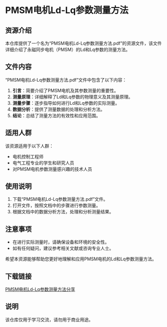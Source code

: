 # PMSM电机Ld-Lq参数测量方法

## 资源介绍

本仓库提供了一个名为“PMSM电机Ld-Lq参数测量方法.pdf”的资源文件，该文件详细介绍了永磁同步电机（PMSM）的Ld和Lq参数的测量方法。

## 文件内容

“PMSM电机Ld-Lq参数测量方法.pdf”文件中包含了以下内容：

1. **引言**：简要介绍了PMSM电机及其参数测量的重要性。
2. **测量原理**：详细解释了Ld和Lq参数的物理意义及其测量原理。
3. **测量步骤**：逐步指导如何进行Ld和Lq参数的实际测量。
4. **数据分析**：提供了测量数据的处理和分析方法。
5. **结论**：总结了测量方法的有效性和应用范围。

## 适用人群

该资源适用于以下人群：

- 电机控制工程师
- 电气工程专业的学生和研究人员
- 对PMSM电机参数测量感兴趣的技术人员

## 使用说明

1. 下载“PMSM电机Ld-Lq参数测量方法.pdf”文件。
2. 打开文件，按照文档中的步骤进行参数测量。
3. 根据文档中的数据分析方法，处理和分析测量结果。

## 注意事项

- 在进行实际测量时，请确保设备和环境的安全性。
- 如有任何疑问，建议参考相关文献或咨询专业人士。

希望本资源能够帮助您更好地理解和应用PMSM电机的Ld和Lq参数测量方法。

## 下载链接
[PMSM电机Ld-Lq参数测量方法分享](https://pan.quark.cn/s/dafedac2eb17)

## 说明

该仓库仅用于学习交流，请勿用于商业用途。
